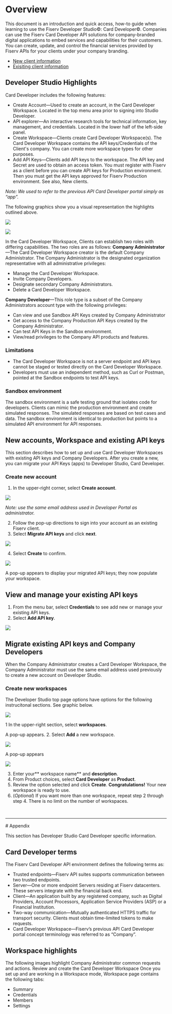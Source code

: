 # Overview
This document is an introduction and quick access, how-to guide when learning to use the Fiserv Developer Studio©: Card Developer©. Companies can use the Fiserv Card Developer API solutions for company-branded digital applications to embed services and capabilities for their customers. You can create, update, and control the financial services provided by Fiserv APIs for your clients under your company branding.

* [New client information](getting-started-when-new.md)
* [Exisiting client information](getting-started-when-new.md)

## Developer Studio Highlights
Card Developer includes the following features:
*	Create Account—Used to create an account, in the Card Developer Workspace. Located in the top menu area prior to signing into Studio Developer.
*	API explorer—An interactive research tools for technical information, key management, and credentials. Located in the lower half of the left-side panel.
*	Create Workspace—Clients create Card Developer Workspace(s). The Card Developer Workspace contains the API keys/Credentials of the Client's company. You can create more workspace types for other purposes.
*	Add API Keys—Clients add API keys to the workspace. The API key and Secret are used to obtain an access token. You must register with Fiserv as a client before you can create API keys for Production environment. Then you must get the API keys approved for Fiserv Production environment. See also, New clients.
  
*Note: We used to refer to the previous API Card Developer portal simply as “app”.*

The following graphics show you a visual representation the highlights outlined above. 

![](assets/images/getStarted/CardDev-top.png)

![](assets/images/getStarted/Add-an-API-key-button.png)

In the Card Developer Workspace, Clients can establish two roles with differing capabilities. The two 
roles are as follows:
**Company Administrator**—The Card Developer Workspace creator is the default Company 
Administrator. The Company Administrator is the designated organization representative with all 
administrative privileges:

* Manage the Card Developer Workspace.
* Invite Company Developers.
* Designate secondary Company Administrators. 
* Delete a Card Developer Workspace.

**Company Developer**—This role type is a subset of the Company Administrators account type with the 
following privileges:

* Can view and use Sandbox API Keys created by Company Administrator
* Get access to the Company Production API Keys created by the Company Administrator.
* Can test API Keys in the Sandbox environment.
* View/read privileges to the Company API products and features.

### Limitations
* The Card Developer Workspace is not a server endpoint and API keys cannot be staged or tested 
directly on the Card Developer Workspace. 
* Developers must use an independent method, such as Curl or Postman, pointed at the Sandbox 
endpoints to test API keys.

### Sandbox environment
The sandbox environment is a safe testing ground that isolates code for developers. Clients can mimic 
the production environment and create simulated responses. The simulated responses are based on test 
cases and data. The sandbox environment is identical to production but points to a simulated API 
environment for API responses.

## New accounts, Workspace and existing API keys
This section describes how to set up and use Card Developer Workspaces with existing API keys and Company Developers. After you create a new, you can migrate your API Keys (apps) to Developer Studio, Card Developer.

### Create new account
1. In the upper-right corner, select **Create account**.
   
![](assets/images/getStarted/Create-account.png)

*Note: use the same email address used in Developer Portal as administrator.*

2. Follow the pop-up directions to sign into your account as an existing Fiserv client.
3. Select **Migrate API keys** and click **next**.
   
 ![](assets/images/getStarted/Migrate-API-keys.png)
   
4. Select **Create** to confirm.

 ![](assets/images/getStarted/Display-workspc-w-migrtd-API-keys.png)   

A pop-up appears to display your migrated API keys; they now populate your workspace.

## View and manage your existing API keys
1. From the menu bar, select **Credentials** to see add new or manage your existing API keys.
2. Select **Add API key**.
   
  ![](assets/images/getStarted/Credential-Add-API-key.png)

## Migrate existing API keys and Company Developers
When the Company Administrator creates a Card Developer Workspace, the Company Administrator 
must use the same email address used previously to create a new account on Developer Studio. 

### Create new workspaces
The Developer Studio top page options have options for the following instrucitonal sections. See graphic below.

![](assets/images/getStarted/Studio-top-page-options.png)

1 In the upper-right section, select **workspaces**.

[](assets/images/getStarted/workspaces_button.png)

A  pop-up appears.
2. Select **Add** a new workspace. 

![](assets/images/getStarted/workspaces_Add-new-workspace.png)

A pop-up appears

![](assets/images/getStarted/workspaces_create-new-pop-up.png)


3. Enter your** workspace name** and **description**.
4. From Product choices, select **Card Developer** as **Product**.
5. Review the option selected and click **Create**.
**Congratulations!** Your new workspace is ready to use.
6. (_Optional_) If you want more than one workspace, repeat step 2 through step 4. There is no limit on 
the number of workspaces. 

<br>
<hr>
# Appendix

This section has Developer Studio Card Developer specific information.
## Card Developer terms

The Fiserv Card Developer API environment defines the following terms as: 

* Trusted endpoints—Fiserv API suites supports communication between two trusted endpoints.
* Server—One or more endpoint Servers residing at Fiserv datacenters. These servers integrate 
with the financial back end. 
* Client—An application built by any registered company, such as Digital Providers, Account 
Processors, Application Service Providers (ASP) or a Financial Institution. 
* Two-way communication—Mutually authenticated HTTPS traffic for transport security. Clients 
must obtain time-limited tokens to make requests. 
* Card Developer Workspace—Fiserv’s previous API Card Developer portal concept terminology 
was referred to as “Company”.

## Workspace highlights

The following images highlight Company Administrator common requests and actions.
Review and create the Card Developer Workspace
Once you set up and are working in a Workspace mode, Workspace page contains the following tabs:

* Summary
* Credentials
* Members
* Settings
